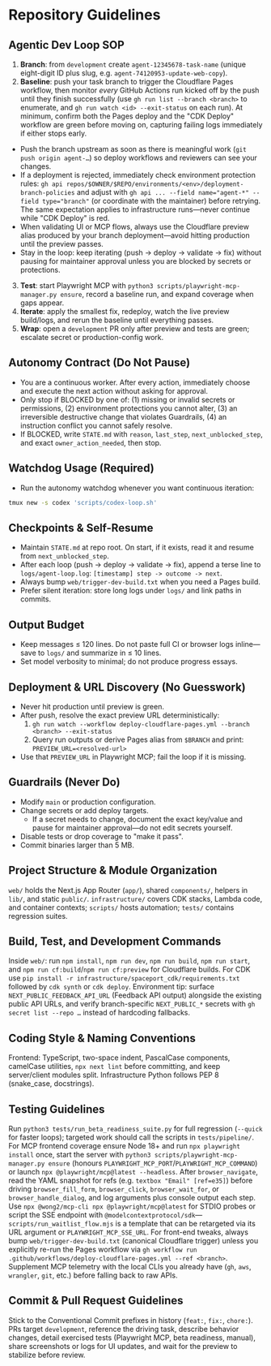 # Repository Guidelines

## Agentic Dev Loop SOP
1. **Branch**: from `development` create `agent-12345678-task-name` (unique eight-digit ID plus slug, e.g. `agent-74120953-update-web-copy`).
2. **Baseline**: push your task branch to trigger the Cloudflare Pages workflow, then monitor *every* GitHub Actions run kicked off by the push until they finish successfully (use `gh run list --branch <branch>` to enumerate, and `gh run watch <id> --exit-status` on each run). At minimum, confirm both the Pages deploy and the "CDK Deploy" workflow are green before moving on, capturing failing logs immediately if either stops early.
 - Push the branch upstream as soon as there is meaningful work (`git push origin agent-…`) so deploy workflows and reviewers can see your changes.
 - If a deployment is rejected, immediately check environment protection rules: `gh api repos/$OWNER/$REPO/environments/<env>/deployment-branch-policies` and adjust with `gh api ... --field name="agent-*" --field type="branch"` (or coordinate with the maintainer) before retrying. The same expectation applies to infrastructure runs—never continue while "CDK Deploy" is red.
 - When validating UI or MCP flows, always use the Cloudflare preview alias produced by your branch deployment—avoid hitting production until the preview passes.
  - Stay in the loop: keep iterating (push → deploy → validate → fix) without pausing for maintainer approval unless you are blocked by secrets or protections.
3. **Test**: start Playwright MCP with `python3 scripts/playwright-mcp-manager.py ensure`, record a baseline run, and expand coverage when gaps appear.
4. **Iterate**: apply the smallest fix, redeploy, watch the live preview build/logs, and rerun the baseline until everything passes.
5. **Wrap**: open a `development` PR only after preview and tests are green; escalate secret or production-config work.

## Autonomy Contract (Do Not Pause)
- You are a continuous worker. After every action, immediately choose and execute the next action without asking for approval.
- Only stop if BLOCKED by one of: (1) missing or invalid secrets or permissions, (2) environment protections you cannot alter, (3) an irreversible destructive change that violates Guardrails, (4) an instruction conflict you cannot safely resolve.
- If BLOCKED, write `STATE.md` with `reason`, `last_step`, `next_unblocked_step`, and exact `owner_action_needed`, then stop.

## Watchdog Usage (Required)
- Run the autonomy watchdog whenever you want continuous iteration:
```bash
tmux new -s codex 'scripts/codex-loop.sh'
```

## Checkpoints & Self-Resume
- Maintain `STATE.md` at repo root. On start, if it exists, read it and resume from `next_unblocked_step`.
- After each loop (push → deploy → validate → fix), append a terse line to `logs/agent-loop.log`: `[timestamp] step -> outcome -> next`.
- Always bump `web/trigger-dev-build.txt` when you need a Pages build.
- Prefer silent iteration: store long logs under `logs/` and link paths in commits.

## Output Budget
- Keep messages ≤ 120 lines. Do not paste full CI or browser logs inline—save to `logs/` and summarize in ≤ 10 lines.
- Set model verbosity to minimal; do not produce progress essays.

## Deployment & URL Discovery (No Guesswork)
- Never hit production until preview is green.
- After push, resolve the exact preview URL deterministically:
  1) `gh run watch --workflow deploy-cloudflare-pages.yml --branch <branch> --exit-status`
  2) Query run outputs or derive Pages alias from `$BRANCH` and print: `PREVIEW_URL=<resolved-url>`
- Use that `PREVIEW_URL` in Playwright MCP; fail the loop if it is missing.

## Guardrails (Never Do)
- Modify `main` or production configuration.
- Change secrets or add deploy targets.
  - If a secret needs to change, document the exact key/value and pause for maintainer approval—do not edit secrets yourself.
- Disable tests or drop coverage to "make it pass".
- Commit binaries larger than 5 MB.

## Project Structure & Module Organization
`web/` holds the Next.js App Router (`app/`), shared `components/`, helpers in `lib/`, and static `public/`. `infrastructure/` covers CDK stacks, Lambda code, and container contexts; `scripts/` hosts automation; `tests/` contains regression suites.

## Build, Test, and Development Commands
Inside `web/`: run `npm install`, `npm run dev`, `npm run build`, `npm run start`, and `npm run cf:build`/`npm run cf:preview` for Cloudflare builds. For CDK use `pip install -r infrastructure/spaceport_cdk/requirements.txt` followed by `cdk synth` or `cdk deploy`. Environment tip: surface `NEXT_PUBLIC_FEEDBACK_API_URL` (Feedback API output) alongside the existing public API URLs, and verify branch-specific `NEXT_PUBLIC_*` secrets with `gh secret list --repo …` instead of hardcoding fallbacks.

## Coding Style & Naming Conventions
Frontend: TypeScript, two-space indent, PascalCase components, camelCase utilities, `npx next lint` before committing, and keep server/client modules split. Infrastructure Python follows PEP 8 (snake_case, docstrings).

## Testing Guidelines
Run `python3 tests/run_beta_readiness_suite.py` for full regression (`--quick` for faster loops); targeted work should call the scripts in `tests/pipeline/`. For MCP frontend coverage ensure Node 18+ and run `npx playwright install` once, start the server with `python3 scripts/playwright-mcp-manager.py ensure` (honours `PLAYWRIGHT_MCP_PORT`/`PLAYWRIGHT_MCP_COMMAND`) or launch `npx @playwright/mcp@latest --headless`. After `browser_navigate`, read the YAML snapshot for refs (e.g. `textbox "Email" [ref=e35]`) before driving `browser_fill_form`, `browser_click`, `browser_wait_for`, or `browser_handle_dialog`, and log arguments plus console output each step. Use `npx @wong2/mcp-cli npx @playwright/mcp@latest` for STDIO probes or script the SSE endpoint with `@modelcontextprotocol/sdk`—`scripts/run_waitlist_flow.mjs` is a template that can be retargeted via its URL argument or `PLAYWRIGHT_MCP_SSE_URL`. For front-end tweaks, always bump `web/trigger-dev-build.txt` (canonical Cloudflare trigger) unless you explicitly re-run the Pages workflow via `gh workflow run .github/workflows/deploy-cloudflare-pages.yml --ref <branch>`. Supplement MCP telemetry with the local CLIs you already have (`gh`, `aws`, `wrangler`, `git`, etc.) before falling back to raw APIs.

## Commit & Pull Request Guidelines
Stick to the Conventional Commit prefixes in history (`feat:`, `fix:`, `chore:`). PRs target `development`, reference the driving task, describe behavior changes, detail exercised tests (Playwright MCP, beta readiness, manual), share screenshots or logs for UI updates, and wait for the preview to stabilize before review.
